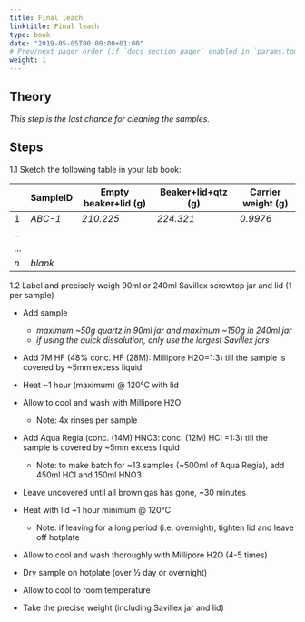 ```yaml
---
title: Final leach
linktitle: Final leach
type: book
date: "2019-05-05T00:00:00+01:00"
# Prev/next pager order (if `docs_section_pager` enabled in `params.toml`)
weight: 1
---
```

## Theory
_This step is the last chance for cleaning the samples._

## Steps
1.1 Sketch the following table in your lab book:

|    |SampleID|Empty beaker+lid (g)|Beaker+lid+qtz (g)|Carrier weight (g)|
|----|--------|--------------------|------------------|------------------|
|1   |_ABC-1_ |           _210.225_|         _224.321_|          _0.9976_|
|..  |        |                    |                  |                  |
|... |        |                    |                  |                  |
|_n_ |_blank_ |                    |                  |                  |

1.2 Label and precisely weigh 90ml or 240ml Savillex screwtop jar and lid (1 per sample)
- Add sample 
   - _maximum ~50g quartz in 90ml jar and maximum ~150g in 240ml jar_
   - _if using the quick dissolution, only use the largest Savillex jars_

- Add 7M HF (48% conc. HF (28M): Millipore H2O=1:3) till the sample is covered by ~5mm excess liquid
- Heat ~1 hour (maximum) @ 120°C with lid 
- Allow to cool and wash with Millipore H2O
	 - Note: 4x rinses per sample

- Add Aqua Regia (conc. (14M) HNO3: conc. (12M) HCl =1:3) till the sample is covered by ~5mm excess liquid
	 - Note: to make batch for ~13 samples (~500ml  of Aqua Regia), add 450ml HCl and 150ml HNO3

- Leave uncovered until all brown gas has gone, ~30 minutes
- Heat with lid ~1 hour minimum @ 120°C
	 - Note: if leaving for a long period (i.e. overnight), tighten lid and leave off hotplate

- Allow to cool and wash thoroughly with Millipore H2O (4-5 times)
- Dry sample on hotplate (over ½ day or overnight)
- Allow to cool to room temperature
- Take the precise weight (including Savillex jar and lid)

